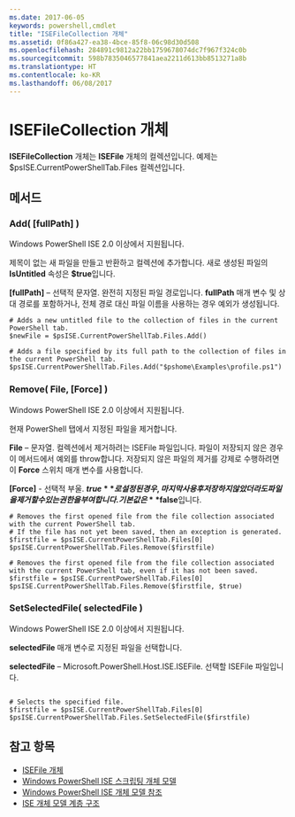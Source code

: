 ```yaml
---
ms.date: 2017-06-05
keywords: powershell,cmdlet
title: "ISEFileCollection 개체"
ms.assetid: 0f86a427-ea38-4bce-85f8-06c98d30d508
ms.openlocfilehash: 284891c9812a22bb1759678074dc7f967f324c0b
ms.sourcegitcommit: 598b7835046577841aea2211d613bb8513271a8b
ms.translationtype: HT
ms.contentlocale: ko-KR
ms.lasthandoff: 06/08/2017
---
```

# <a name="the-isefilecollection-object"></a>ISEFileCollection 개체
  **ISEFileCollection** 개체는 **ISEFile** 개체의 컬렉션입니다. 예제는 $psISE.CurrentPowerShellTab.Files 컬렉션입니다.

## <a name="methods"></a>메서드

### <a name="add-fullpath-"></a>Add\( \[fullPath\] \)
  Windows PowerShell ISE 2.0 이상에서 지원됩니다. 

 제목이 없는 새 파일을 만들고 반환하고 컬렉션에 추가합니다. 새로 생성된 파일의 **IsUntitled** 속성은 **$true**입니다.

 **\[fullPath\]** – 선택적 문자열. 완전히 지정된 파일 경로입니다. **fullPath** 매개 변수 및 상대 경로를 포함하거나, 전체 경로 대신 파일 이름을 사용하는 경우 예외가 생성됩니다.

```
# Adds a new untitled file to the collection of files in the current PowerShell tab.
$newFile = $psISE.CurrentPowerShellTab.Files.Add()

# Adds a file specified by its full path to the collection of files in the current PowerShell tab.
$psISE.CurrentPowerShellTab.Files.Add("$pshome\Examples\profile.ps1")

```

### <a name="remove-file-force-"></a>Remove\( File, \[Force\] \)
  Windows PowerShell ISE 2.0 이상에서 지원됩니다. 

 현재 PowerShell 탭에서 지정된 파일을 제거합니다.

 **File** – 문자열. 컬렉션에서 제거하려는 ISEFile 파일입니다. 파일이 저장되지 않은 경우 이 메서드에서 예외를 throw합니다. 저장되지 않은 파일의 제거를 강제로 수행하려면 이 **Force** 스위치 매개 변수를 사용합니다.

 **\[Force\]** - 선택적 부울. **$true**로 설정된 경우, 마지막 사용 후 저장하지 않았더라도 파일을 제거할 수 있는 권한을 부여합니다. 기본값은 **$false**입니다.

```
# Removes the first opened file from the file collection associated with the current PowerShell tab.
# If the file has not yet been saved, then an exception is generated.
$firstfile = $psISE.CurrentPowerShellTab.Files[0]
$psISE.CurrentPowerShellTab.Files.Remove($firstfile)

# Removes the first opened file from the file collection associated with the current PowerShell tab, even if it has not been saved.
$firstfile = $psISE.CurrentPowerShellTab.Files[0]
$psISE.CurrentPowerShellTab.Files.Remove($firstfile, $true)
```

### <a name="setselectedfile-selectedfile-"></a>SetSelectedFile\( selectedFile \)
  Windows PowerShell ISE 2.0 이상에서 지원됩니다. 

 **selectedFile** 매개 변수로 지정된 파일을 선택합니다.

 **selectedFile** – Microsoft.PowerShell.Host.ISE.ISEFile. 선택할 ISEFile 파일입니다.

```

# Selects the specified file.
$firstfile = $psISE.CurrentPowerShellTab.Files[0]
$psISE.CurrentPowerShellTab.Files.SetSelectedFile($firstfile)

```

## <a name="see-also"></a>참고 항목
- [ISEFile 개체](The-ISEFile-Object.md) 
- [Windows PowerShell ISE 스크립팅 개체 모델](The-Windows-PowerShell-ISE-Scripting-Object-Model.md) 
- [Windows PowerShell ISE 개체 모델 참조](Windows-PowerShell-ISE-Object-Model-Reference.md) 
- [ISE 개체 모델 계층 구조](The-ISE-Object-Model-Hierarchy.md)

  
